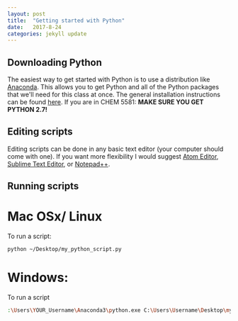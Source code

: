 ```yaml
---
layout: post
title:  "Getting started with Python"
date:   2017-8-24
categories: jekyll update
---
```

## Downloading Python
The easiest way to get started with Python is to use a distribution like
[Anaconda](https://www.continuum.io/downloads). This allows you to get Python
and all of the Python packages that we'll need for this class at once. The
general installation instructions can be found
[here](https://docs.continuum.io/anaconda/install/). If you are in CHEM 5581:
__MAKE SURE YOU GET PYTHON 2.7!__

## Editing scripts
Editing scripts can be done in any basic text editor (your computer should come
with one). If you want more flexibility I would suggest
[Atom Editor](https://atom.io/), [Sublime Text Editor](https://www.sublimetext.com/3), or [Notepad++](https://notepad-plus-plus.org/).

## Running scripts
# Mac OSx/ Linux
To run a script:
```sh
python ~/Desktop/my_python_script.py
```

# Windows:
To run a script
```sh
:\Users\YOUR_Username\Anaconda3\python.exe C:\Users\Username\Desktop\my_python_script.py
```
